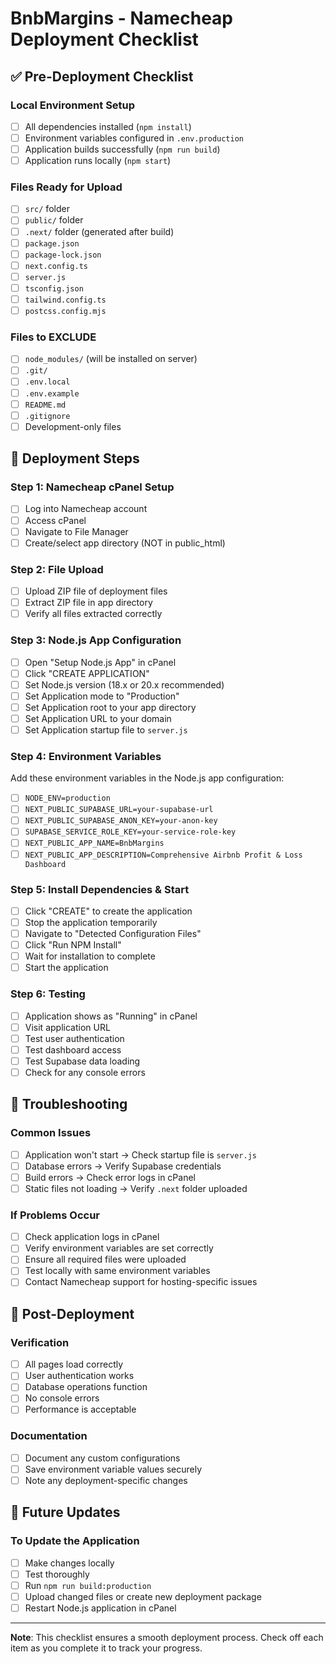 # BnbMargins - Namecheap Deployment Checklist

## ✅ Pre-Deployment Checklist

### Local Environment Setup
- [ ] All dependencies installed (`npm install`)
- [ ] Environment variables configured in `.env.production`
- [ ] Application builds successfully (`npm run build`)
- [ ] Application runs locally (`npm start`)

### Files Ready for Upload
- [ ] `src/` folder
- [ ] `public/` folder  
- [ ] `.next/` folder (generated after build)
- [ ] `package.json`
- [ ] `package-lock.json`
- [ ] `next.config.ts`
- [ ] `server.js`
- [ ] `tsconfig.json`
- [ ] `tailwind.config.ts`
- [ ] `postcss.config.mjs`

### Files to EXCLUDE
- [ ] `node_modules/` (will be installed on server)
- [ ] `.git/`
- [ ] `.env.local`
- [ ] `.env.example`
- [ ] `README.md`
- [ ] `.gitignore`
- [ ] Development-only files

## 🚀 Deployment Steps

### Step 1: Namecheap cPanel Setup
- [ ] Log into Namecheap account
- [ ] Access cPanel
- [ ] Navigate to File Manager
- [ ] Create/select app directory (NOT in public_html)

### Step 2: File Upload
- [ ] Upload ZIP file of deployment files
- [ ] Extract ZIP file in app directory
- [ ] Verify all files extracted correctly

### Step 3: Node.js App Configuration
- [ ] Open "Setup Node.js App" in cPanel
- [ ] Click "CREATE APPLICATION"
- [ ] Set Node.js version (18.x or 20.x recommended)
- [ ] Set Application mode to "Production"
- [ ] Set Application root to your app directory
- [ ] Set Application URL to your domain
- [ ] Set Application startup file to `server.js`

### Step 4: Environment Variables
Add these environment variables in the Node.js app configuration:
- [ ] `NODE_ENV=production`
- [ ] `NEXT_PUBLIC_SUPABASE_URL=your-supabase-url`
- [ ] `NEXT_PUBLIC_SUPABASE_ANON_KEY=your-anon-key`
- [ ] `SUPABASE_SERVICE_ROLE_KEY=your-service-role-key`
- [ ] `NEXT_PUBLIC_APP_NAME=BnbMargins`
- [ ] `NEXT_PUBLIC_APP_DESCRIPTION=Comprehensive Airbnb Profit & Loss Dashboard`

### Step 5: Install Dependencies & Start
- [ ] Click "CREATE" to create the application
- [ ] Stop the application temporarily
- [ ] Navigate to "Detected Configuration Files"
- [ ] Click "Run NPM Install"
- [ ] Wait for installation to complete
- [ ] Start the application

### Step 6: Testing
- [ ] Application shows as "Running" in cPanel
- [ ] Visit application URL
- [ ] Test user authentication
- [ ] Test dashboard access
- [ ] Test Supabase data loading
- [ ] Check for any console errors

## 🔧 Troubleshooting

### Common Issues
- [ ] Application won't start → Check startup file is `server.js`
- [ ] Database errors → Verify Supabase credentials
- [ ] Build errors → Check error logs in cPanel
- [ ] Static files not loading → Verify `.next` folder uploaded

### If Problems Occur
- [ ] Check application logs in cPanel
- [ ] Verify environment variables are set correctly
- [ ] Ensure all required files were uploaded
- [ ] Test locally with same environment variables
- [ ] Contact Namecheap support for hosting-specific issues

## 📝 Post-Deployment

### Verification
- [ ] All pages load correctly
- [ ] User authentication works
- [ ] Database operations function
- [ ] No console errors
- [ ] Performance is acceptable

### Documentation
- [ ] Document any custom configurations
- [ ] Save environment variable values securely
- [ ] Note any deployment-specific changes

## 🔄 Future Updates

### To Update the Application
- [ ] Make changes locally
- [ ] Test thoroughly
- [ ] Run `npm run build:production`
- [ ] Upload changed files or create new deployment package
- [ ] Restart Node.js application in cPanel

---

**Note**: This checklist ensures a smooth deployment process. Check off each item as you complete it to track your progress.

